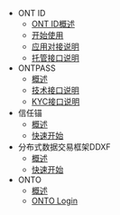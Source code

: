 
- ONT ID
  - [ONT ID概述](docs-cn/ontid/overview.md)
  - [开始使用](docs-cn/ontid/get_started.md)
  - [应用对接说明](docs-cn/ontid/ontid-login.md)
  - [托管接口说明](docs-cn/ontid/ontid-manage.md)
- ONTPASS
  - [概述](docs-cn/ontpass/overview.md)
  - [技术接口说明](docs-cn/ontpass/specification.md)
  - [KYC接口说明](docs-cn/ontpass/ontid-kyc-h5.md)
- 信任锚
  - [概述](docs-cn/taconnector/01-overview.md)
  - [快速开始](docs-cn/taconnector/02-get-started.md)
- 分布式数据交易框架DDXF
  - [概述](docs-cn/ddxf/01-overview.md)
  - [快速开始](docs-cn/ddxf/02-get-started.md)
- ONTO
  - [概述](docs-cn/onto/overview.md)
  - [ONTO Login](docs-cn/onto/ONTO_login.md)
